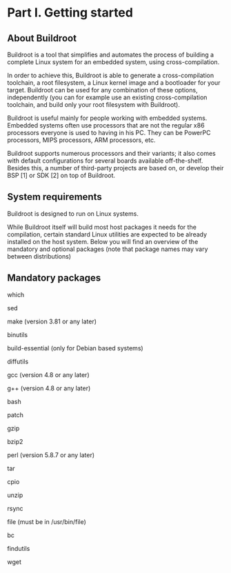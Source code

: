 # Part I. Getting started
## About Buildroot
Buildroot is a tool that simplifies and automates the process of building a complete Linux system for an embedded system, using cross-compilation.

In order to achieve this, Buildroot is able to generate a cross-compilation toolchain, a root filesystem, a Linux kernel image and a bootloader for your target. Buildroot can be used for any combination of these options, independently (you can for example use an existing cross-compilation toolchain, and build only your root filesystem with Buildroot).

Buildroot is useful mainly for people working with embedded systems. Embedded systems often use processors that are not the regular x86 processors everyone is used to having in his PC. They can be PowerPC processors, MIPS processors, ARM processors, etc.

Buildroot supports numerous processors and their variants; it also comes with default configurations for several boards available off-the-shelf. Besides this, a number of third-party projects are based on, or develop their BSP [1] or SDK [2] on top of Buildroot.
## System requirements
Buildroot is designed to run on Linux systems.

While Buildroot itself will build most host packages it needs for the compilation, certain standard Linux utilities are expected to be already installed on the host system. Below you will find an overview of the mandatory and optional packages (note that package names may vary between distributions)
## Mandatory packages
which

sed

make (version 3.81 or any later)

binutils

build-essential (only for Debian based systems)

diffutils

gcc (version 4.8 or any later)

g++ (version 4.8 or any later)

bash

patch

gzip

bzip2

perl (version 5.8.7 or any later)

tar

cpio

unzip

rsync

file (must be in /usr/bin/file)

bc

findutils

wget

